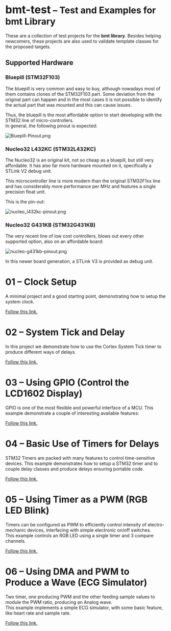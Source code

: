 # <big>bmt-test</big> &ndash; Test and Examples for bmt Library

These are a collection of test projects for the **bmt library**.
Besides helping newcomers, these projects are also used to validate
template classes for the proposed targets.


## Supported Hardware

### Bluepill (STM32F103)

The bluepill is very common and easy to buy, although nowadays most of 
them contains clones of the STM32F103 part. Some deviation from the 
original part can happen and in the most cases it is not possible to 
identify the actual part that was mounted and this can cause issues. 

Thus, the bluepill is the most affordable option to start developing with 
the STM32 line of micro-controllers.  
In general, the following pinout is expected:

![Bluepill-Pinout.png](images/Bluepill-Pinout.png)


### Nucleo32 L432KC (STM32L432KC)

The Nucleo32 is an original kit, not so cheap as a bluepill, but still 
very affordable. It has also far more hardware mounted on it, 
specifically a STLink V2 debug unit.

This microcontroller line is more modern than the original STM32F1xx line 
and has considerably more performance per MHz and features a single 
precision float unit.

This is the pin-out:

![nucleo_l432kc-pinout.png](images/nucleo_l432kc-pinout.png)


### Nucleo32 G431KB (STM32G431KB)

The very recent line of low cost controllers, blows out every other 
supported option, also on an affordable board:

![nucleo-g431kb-pinout.png](images/nucleo-g431kb-pinout.png)

In this newer board generation, a STLink V3 is provided as debug unit. 


# 01 &ndash; Clock Setup

A minimal project and a good starting point, demonstrating how to setup 
the system clock.

[Follow this link.](examples/01-clock-tree/README.md)


# 02 &ndash; System Tick and Delay

In this project we demonstrate how to use the Cortex System Tick timer 
to produce different ways of delays.

[Follow this link.](examples/02-systick-delay/README.md)


# 03 &ndash; Using GPIO (Control the LCD1602 Display)

GPIO is one of the most flexible and powerful interface of a MCU. This 
example demonstrate a couple of interesting available features:

[Follow this link.](examples/03-gpio-lcd1602/README.md)


# 04 &ndash; Basic Use of Timers for Delays

STM32 Timers are packed with many features to control time-sensitive 
devices. This example demonstrates how to setup a STM32 timer and to 
couple delay classes and produce delays ensuring portable code.

[Follow this link.](examples/04-timer-delay/README.md)


# 05 &ndash; Using Timer as a PWM (RGB LED Blink)

Timers can be configured as PWM to efficiently control intensity of 
electro-mechanic devices, interfacing with simple electronic on/off 
switches.  
This example controls an RGB LED using a single timer and 3 compare 
channels. 

[Follow this link.](examples/05-pwm/README.md)


# 06 &ndash; Using DMA and PWM to Produce a Wave (ECG Simulator)

Two timer, one producing PWM and the other feeding sample values to 
module the PWM ratio, producing an Analog wave.  
This example implements a simple ECG simulator, with some basic feature, like heart rate and sample rate.

[Follow this link.](examples/06-dma-pwm/README.md)


